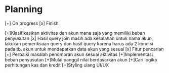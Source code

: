 # Planning

[+] On progress
[x] Finish

[+]Klasifikasikan aktivitas dan akun mana saja yang memiliki beban penyusutan
    [x] Hasil query join masih ada kesalahan untuk nama akun, lakukan pemeriksaan query dan hasil query karena harus ada 2 kondisi pada tb. akun untuk mendapatkan data akun yang sesuai
    [x] Fitur pencarian
    [+] Perbaiki masalah penomoran akun sesuai aktivitas
[+]Implementasi beban penyusutan
[+]Mulai panggil nilai berdasarkan akun
[+]Cari logika perhitungan kas dan kredit
[+]Styling ulang UI/UX



